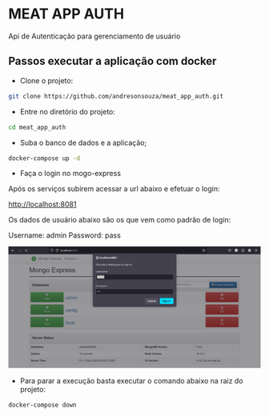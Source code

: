 # MEAT APP AUTH

Api de Autenticação para gerenciamento de usuário

## Passos executar a aplicação com docker

* Clone o projeto:

```bash
git clone https://github.com/andresonsouza/meat_app_auth.git
```

* Entre no diretório do projeto:

```bash
cd meat_app_auth
```

* Suba o banco de dados e a aplicação;

```bash
docker-compose up -d
```

* Faça o login no mogo-express

Após os serviços subirem acessar a url abaixo e efetuar o login:

[http://localhost:8081](http://localhost:8081)

Os dados de usuário abaixo são os que vem como padrão de login:


Username: admin
Password: pass

![](./assets/login.png)

* Para parar a execução basta executar o comando abaixo na raiz do projeto:

```bash
docker-compose down
```
